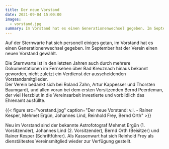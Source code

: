 ```yaml
---
title: Der neue Vorstand
date: 2021-09-04 15:00:00
images:
  - vorstand.jpg
summary: Im Vorstand hat es einen Generationenwechsel gegeben. Im September hat der Verein einen neuen Vorstand gewählt.
---
```


Auf der Sternwarte hat sich personell einiges getan, im Vorstand hat es einen Generationenwechsel gegeben. Im September hat der Verein einen neuen Vorstand gewählt.  

Die Sternwarte ist in den letzten Jahren auch durch mehrere Dokumentationen im Fernsehen über Bad Kreuznach hinaus bekannt
geworden, nicht zuletzt ein Verdienst der ausscheidenden Vorstandsmitglieder.  
Der Verein bedankt sich bei Roland Zahn, Artur Kappesser und Thorsten Baumgardt, und allen voran bei dem ersten Vorsitzenden Bernd Peerdeman, der viel Herzblut in die Vereinsarbeit investierte und vorbildlich das Ehrenamt ausfüllte.

{{< figure src="vorstand.jpg" caption="Der neue Vorstand: v.l. - Rainer Kesper, Mehmet Ergün, Johannes Lind, Reinhold Frey, Bernd Orth" >}}

Neu im Vorstand sind der bekannte Astrofotograf Mehmet Ergün (1. Vorsitzender), Johannes Lind (2. Vorsitzender), Bernd Orth (Beisitzer) und Rainer Kesper (Schriftführer). Als Kassenwart hat sich Reinhold Frey als dienstältestes Vereinsmitglied wieder zur Verfügung gestellt.